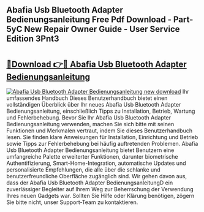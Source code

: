 ## Abafia Usb Bluetooth Adapter Bedienungsanleitung Free Pdf Download - Part-5yC New Repair Owner Guide - User Service Edition 3Pnt3

# <h2><a href="http://df08z4.blite.top/?on=Abafia+Usb+Bluetooth+Adapter+Bedienungsanleitung">🔗Download 👉🔴 Abafia Usb Bluetooth Adapter Bedienungsanleitung</a></h2>

[![Abafia Usb Bluetooth Adapter Bedienungsanleitung new download](https://i.imgur.com/lujVjoI.png)](http://df08z4.blite.top/?on=Abafia+Usb+Bluetooth+Adapter+Bedienungsanleitung)
Ihr umfassendes Handbuch Dieses Benutzerhandbuch bietet einen vollständigen Überblick über Ihr neues Abafia Usb Bluetooth Adapter Bedienungsanleitung, einschließlich Tipps zu Installation, Betrieb, Wartung und Fehlerbehebung. Bevor Sie Ihr Abafia Usb Bluetooth Adapter Bedienungsanleitung verwenden, machen Sie sich bitte mit seinen Funktionen und Merkmalen vertraut, indem Sie dieses Benutzerhandbuch lesen. Sie finden klare Anweisungen für Installation, Einrichtung und Betrieb sowie Tipps zur Fehlerbehebung bei häufig auftretenden Problemen. Abafia Usb Bluetooth Adapter Bedienungsanleitung bietet Benutzern eine umfangreiche Palette erweiterter Funktionen, darunter biometrische Authentifizierung, Smart-Home-Integration, automatische Updates und personalisierte Empfehlungen, die alle über die schlanke und benutzerfreundliche Oberfläche zugänglich sind. Wir gehen davon aus, dass der Abafia Usb Bluetooth Adapter BedienungsanleitungD ein zuverlässiger Begleiter auf Ihrem Weg zur Beherrschung der Verwendung Ihres neuen Gadgets war. Sollten Sie Hilfe oder Klärung benötigen, zögern Sie bitte nicht, unser Support-Team zu kontaktieren.
